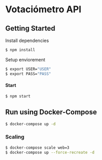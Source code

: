 # Votaciómetro API

## Getting Started
Install dependencies
```sh
$ npm install
```

Setup enviorement
```sh
$ export USER="USER"
$ export PASS="PASS"
```

#### Start
```sh
$ npm start
```

## Run using Docker-Compose
```sh
$ docker-compose up -d
```

### Scaling
```sh
$ docker-compose scale web=3
$ docker-compose up --force-recreate -d
```
